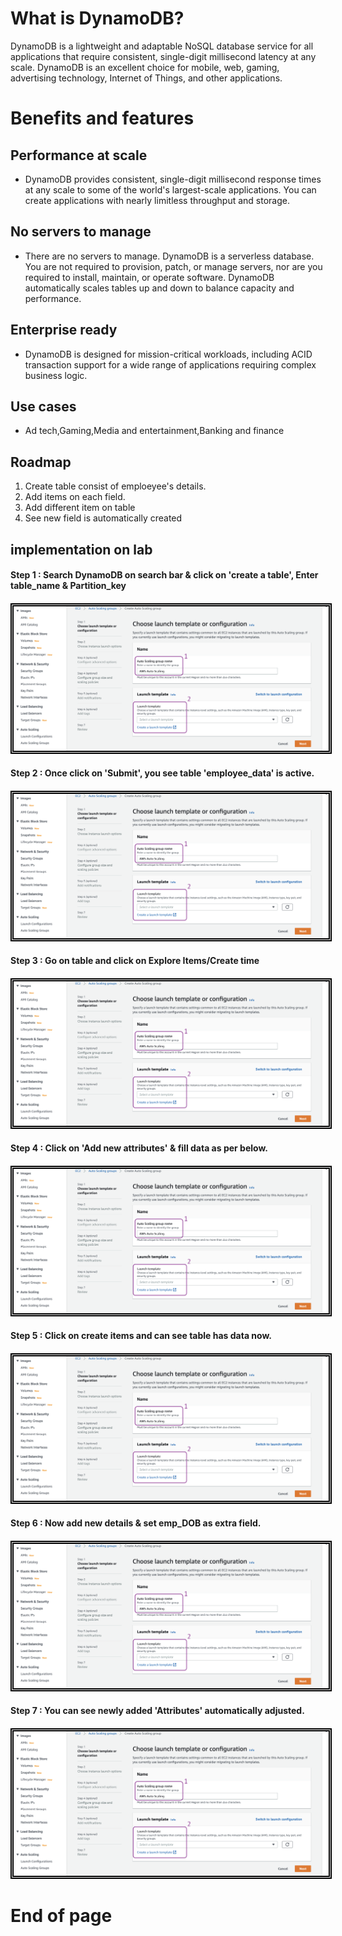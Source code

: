 # What is DynamoDB?

DynamoDB is a lightweight and adaptable NoSQL database service for all applications that require consistent, single-digit millisecond latency at any scale. DynamoDB is an excellent choice for mobile, web, gaming, advertising technology, Internet of Things, and other applications.

# Benefits and features #

## Performance at scale
- DynamoDB provides consistent, single-digit millisecond response times at any scale to some of the world's largest-scale applications. You can create applications with nearly limitless throughput and storage.

## No servers to manage
- There are no servers to manage. DynamoDB is a serverless database. You are not required to provision, patch, or manage servers, nor are you required to install, maintain, or operate software. DynamoDB automatically scales tables up and down to balance capacity and performance.

## Enterprise ready
- DynamoDB is designed for mission-critical workloads, including ACID transaction support for a wide range of applications requiring complex business logic.

## Use cases
- Ad tech,Gaming,Media and entertainment,Banking and finance

## Roadmap
1) Create table consist of emploeyee's details.
2) Add items on each field.
3) Add different item on table
4) See new field is automatically created 


## implementation on lab

#### Step 1 : Search DynamoDB on search bar & click on 'create a table', Enter table_name & Partition_key
####
<img src="/AWS ASG - Auto Scaling Group/Images/AWS ASG 00001.png" width="auto" height="auto" style="border:5px double black;"
     alt="Application Load Balancer"
     style="float: left; margin-right: 6px;" />
####

#### Step 2 : Once click on 'Submit', you see table 'employee_data' is active.
####
<img src="/AWS ASG - Auto Scaling Group/Images/AWS ASG 00001.png" width="auto" height="auto" style="border:5px double black;"
     alt="Application Load Balancer"
     style="float: left; margin-right: 6px;" />
####

#### Step 3 : Go on table and click on Explore Items/Create time
####
<img src="/AWS ASG - Auto Scaling Group/Images/AWS ASG 00001.png" width="auto" height="auto" style="border:5px double black;"
     alt="Application Load Balancer"
     style="float: left; margin-right: 6px;" />
####
#### Step 4 : Click on 'Add new attributes' & fill data as per below. 
####
<img src="/AWS ASG - Auto Scaling Group/Images/AWS ASG 00001.png" width="auto" height="auto" style="border:5px double black;"
     alt="Application Load Balancer"
     style="float: left; margin-right: 6px;" />
####
#### Step 5 : Click on create items and can see table has data now.
####
<img src="/AWS ASG - Auto Scaling Group/Images/AWS ASG 00001.png" width="auto" height="auto" style="border:5px double black;"
     alt="Application Load Balancer"
     style="float: left; margin-right: 6px;" />
####
#### Step 6 : Now add new details & set emp_DOB as extra field.            
####
<img src="/AWS ASG - Auto Scaling Group/Images/AWS ASG 00001.png" width="auto" height="auto" style="border:5px double black;"
     alt="Application Load Balancer"
     style="float: left; margin-right: 6px;" />
####

#### Step 7 : You can see newly added 'Attributes' automatically adjusted.            
####
<img src="/AWS ASG - Auto Scaling Group/Images/AWS ASG 00001.png" width="auto" height="auto" style="border:5px double black;"
     alt="Application Load Balancer"
     style="float: left; margin-right: 6px;" />
####

# End of page #
